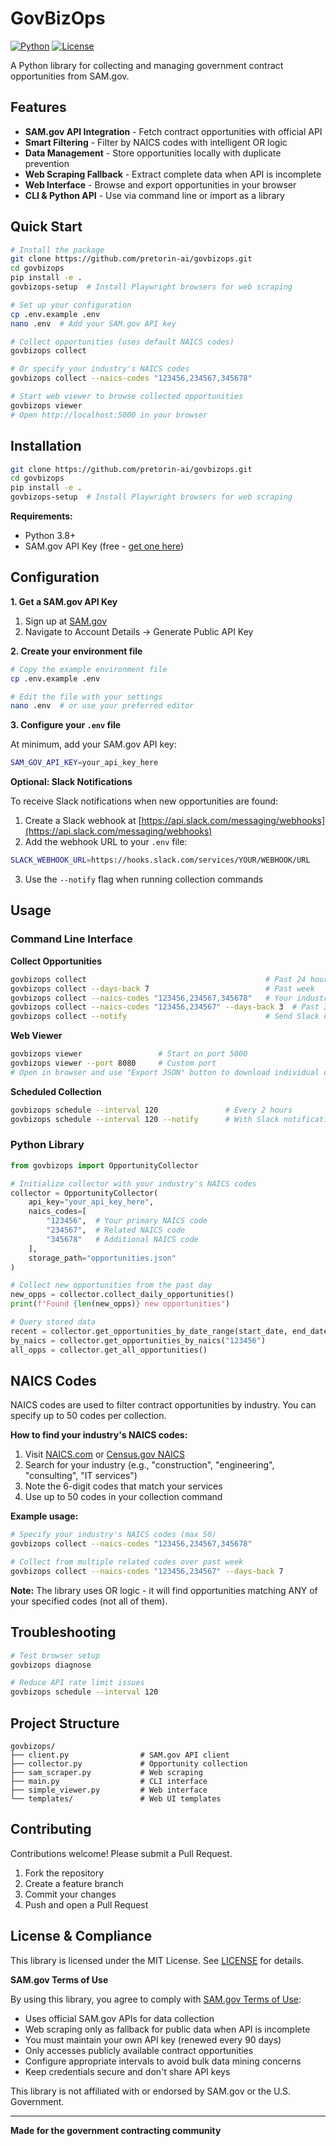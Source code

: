 # GovBizOps

[![Python](https://img.shields.io/badge/Python-3.8+-blue?style=for-the-badge&logo=python&logoColor=white)](https://python.org)
[![License](https://img.shields.io/badge/License-MIT-green?style=for-the-badge)](LICENSE)

A Python library for collecting and managing government contract opportunities from SAM.gov.

## Features

- **SAM.gov API Integration** - Fetch contract opportunities with official API
- **Smart Filtering** - Filter by NAICS codes with intelligent OR logic
- **Data Management** - Store opportunities locally with duplicate prevention
- **Web Scraping Fallback** - Extract complete data when API is incomplete
- **Web Interface** - Browse and export opportunities in your browser
- **CLI & Python API** - Use via command line or import as a library

## Quick Start

```bash
# Install the package
git clone https://github.com/pretorin-ai/govbizops.git
cd govbizops
pip install -e .
govbizops-setup  # Install Playwright browsers for web scraping

# Set up your configuration
cp .env.example .env
nano .env  # Add your SAM.gov API key

# Collect opportunities (uses default NAICS codes)
govbizops collect

# Or specify your industry's NAICS codes
govbizops collect --naics-codes "123456,234567,345678"

# Start web viewer to browse collected opportunities
govbizops viewer
# Open http://localhost:5000 in your browser
```

## Installation

```bash
git clone https://github.com/pretorin-ai/govbizops.git
cd govbizops
pip install -e .
govbizops-setup  # Install Playwright browsers for web scraping
```

**Requirements:**
- Python 3.8+
- SAM.gov API Key (free - [get one here](https://sam.gov/))

## Configuration

**1. Get a SAM.gov API Key**
1. Sign up at [SAM.gov](https://sam.gov/)
2. Navigate to Account Details → Generate Public API Key

**2. Create your environment file**
```bash
# Copy the example environment file
cp .env.example .env

# Edit the file with your settings
nano .env  # or use your preferred editor
```

**3. Configure your `.env` file**

At minimum, add your SAM.gov API key:
```bash
SAM_GOV_API_KEY=your_api_key_here
```

**Optional: Slack Notifications**

To receive Slack notifications when new opportunities are found:

1. Create a Slack webhook at [https://api.slack.com/messaging/webhooks](https://api.slack.com/messaging/webhooks)
2. Add the webhook URL to your `.env` file:
```bash
SLACK_WEBHOOK_URL=https://hooks.slack.com/services/YOUR/WEBHOOK/URL
```
3. Use the `--notify` flag when running collection commands

## Usage

### Command Line Interface

**Collect Opportunities**
```bash
govbizops collect                                        # Past 24 hours (uses defaults)
govbizops collect --days-back 7                          # Past week
govbizops collect --naics-codes "123456,234567,345678"   # Your industry codes (max 50)
govbizops collect --naics-codes "123456,234567" --days-back 3  # Past 3 days
govbizops collect --notify                               # Send Slack notifications for new opportunities
```

**Web Viewer**
```bash
govbizops viewer                 # Start on port 5000
govbizops viewer --port 8080     # Custom port
# Open in browser and use "Export JSON" button to download individual opportunities
```

**Scheduled Collection**
```bash
govbizops schedule --interval 120               # Every 2 hours
govbizops schedule --interval 120 --notify      # With Slack notifications
```

### Python Library

```python
from govbizops import OpportunityCollector

# Initialize collector with your industry's NAICS codes
collector = OpportunityCollector(
    api_key="your_api_key_here",
    naics_codes=[
        "123456",  # Your primary NAICS code
        "234567",  # Related NAICS code
        "345678"   # Additional NAICS code
    ],
    storage_path="opportunities.json"
)

# Collect new opportunities from the past day
new_opps = collector.collect_daily_opportunities()
print(f"Found {len(new_opps)} new opportunities")

# Query stored data
recent = collector.get_opportunities_by_date_range(start_date, end_date)
by_naics = collector.get_opportunities_by_naics("123456")
all_opps = collector.get_all_opportunities()
```

## NAICS Codes

NAICS codes are used to filter contract opportunities by industry. You can specify up to 50 codes per collection.

**How to find your industry's NAICS codes:**
1. Visit [NAICS.com](https://www.naics.com/search/) or [Census.gov NAICS](https://www.census.gov/naics/)
2. Search for your industry (e.g., "construction", "engineering", "consulting", "IT services")
3. Note the 6-digit codes that match your services
4. Use up to 50 codes in your collection command

**Example usage:**
```bash
# Specify your industry's NAICS codes (max 50)
govbizops collect --naics-codes "123456,234567,345678"

# Collect from multiple related codes over past week
govbizops collect --naics-codes "123456,234567" --days-back 7
```

**Note:** The library uses OR logic - it will find opportunities matching ANY of your specified codes (not all of them).

## Troubleshooting

```bash
# Test browser setup
govbizops diagnose

# Reduce API rate limit issues
govbizops schedule --interval 120
```

## Project Structure

```
govbizops/
├── client.py                # SAM.gov API client
├── collector.py             # Opportunity collection
├── sam_scraper.py           # Web scraping
├── main.py                  # CLI interface
├── simple_viewer.py         # Web interface
└── templates/               # Web UI templates
```

## Contributing

Contributions welcome! Please submit a Pull Request.

1. Fork the repository
2. Create a feature branch
3. Commit your changes
4. Push and open a Pull Request

## License & Compliance

This library is licensed under the MIT License. See [LICENSE](LICENSE) for details.

**SAM.gov Terms of Use**

By using this library, you agree to comply with [SAM.gov Terms of Use](https://sam.gov/about/terms-of-use):

- Uses official SAM.gov APIs for data collection
- Web scraping only as fallback for public data when API is incomplete
- You must maintain your own API key (renewed every 90 days)
- Only accesses publicly available contract opportunities
- Configure appropriate intervals to avoid bulk data mining concerns
- Keep credentials secure and don't share API keys

This library is not affiliated with or endorsed by SAM.gov or the U.S. Government.

---

**Made for the government contracting community** 
